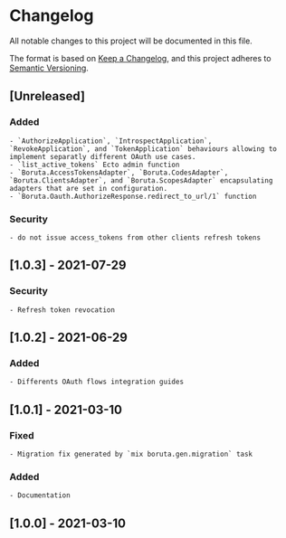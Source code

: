 # Changelog
All notable changes to this project will be documented in this file.

The format is based on [Keep a Changelog](https://keepachangelog.com/en/1.0.0/),
and this project adheres to [Semantic Versioning](https://semver.org/spec/v2.0.0.html).

## [Unreleased]
  ### Added
    - `AuthorizeApplication`, `IntrospectApplication`, `RevokeApplication`, and `TokenApplication` behaviours allowing to implement separatly different OAuth use cases.
    - `list_active_tokens` Ecto admin function
    - `Boruta.AccessTokensAdapter`, `Boruta.CodesAdapter`, `Boruta.ClientsAdapter`, and `Boruta.ScopesAdapter` encapsulating adapters that are set in configuration.
    - `Boruta.Oauth.AuthorizeResponse.redirect_to_url/1` function
  ### Security
    - do not issue access_tokens from other clients refresh tokens
## [1.0.3] - 2021-07-29
  ### Security
    - Refresh token revocation
## [1.0.2] - 2021-06-29
  ### Added
    - Differents OAuth flows integration guides
## [1.0.1] - 2021-03-10
  ### Fixed
    - Migration fix generated by `mix boruta.gen.migration` task
  ### Added
    - Documentation
## [1.0.0] - 2021-03-10
